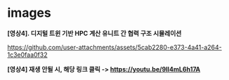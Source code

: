 # images

**[영상4]. 디지털 트윈 기반 HPC 계산 유니트 간 협력 구조 시뮬레이션**

https://github.com/user-attachments/assets/5cab2280-e373-4a41-a264-1c3e0faa0f32

**[영상4] 재생 안될 시, 해당 링크 클릭 -> https://youtu.be/9lI4mL6h17A**
